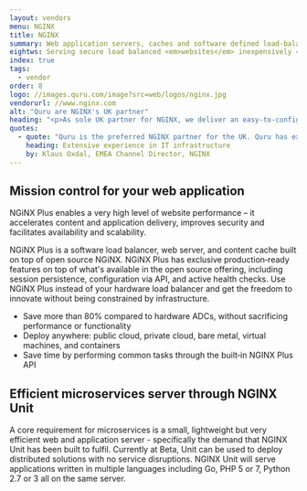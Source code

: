 ```yaml
---
layout: vendors
menu: NGINX
title: NGINX
summary: Web application servers, caches and software defined load-balancers with monitoring and microservice deployment
eightws: Serving secure load balanced <em>websites</em> inexpensively <em>at scale</em>
index: true
tags:
  - vendor
order: 8
logo: //images.quru.com/image?src=web/logos/nginx.jpg
vendorurl: //www.nginx.com
alt: "Quru are NGINX's UK partner"
heading: "<p>As sole UK partner for NGINX, we deliver an easy-to-configure, cost-effective and fast software solution to the solve the limitations of existing webservers. We help our clients migrate from hardware based load balancers and web servers version to NGiNX Plus.  The subsequent deployments deliver superior levels of content cache management, web application firewall and resulting performance. Because there are no dedicated hardware requirements the resulting ROI is very strong.</p><p>Today, when organisations ask us to improve the load balancing performance of their webservers and performance of their websites, we recommend NGiNX Plus. It works across web servers, applications and micro-services, is efficient, inexpensive and allows a high level of scale.</p>"
quotes:
  - quote: "Quru is the preferred NGINX partner for the UK. Quru has extensive experience in building IT infrastructure using enterprise open source, with impressive and proven results across the UK market, Quru have the skills to take organisations of all sizes by the hand and lead them through the digital transformation phase from Infrastructure to Application Platforms.<br/><br/>As part of the NGINX partner ecosystem, Quru can leverage the power and performance of the NGINX Application Platform to help deliver applications, modernise solutions, and support customers journey in the digital transformation to Containers and cloud initiatives."
    heading: Extensive experience in IT infrastructure
    by: Klaus Oxdal, EMEA Channel Director, NGINX
---
```


## Mission control for your web application

NGiNX Plus enables a very high level of website performance – it accelerates content and application delivery, improves security and facilitates availability and scalability. 

NGiNX Plus is a software load balancer, web server, and content cache built on top of open source NGiNX. NGiNX Plus has exclusive production‑ready features on top of what's available in the open source offering, including session persistence, configuration via API, and active health checks. Use NGiNX Plus instead of your hardware load balancer and get the freedom to innovate without being constrained by infrastructure.

* Save more than 80% compared to hardware ADCs, without sacrificing performance or functionality
* Deploy anywhere: public cloud, private cloud, bare metal, virtual machines, and containers
* Save time by performing common tasks through the built‑in NGINX Plus API


## Efficient microservices server through NGINX Unit

A core requirement for microservices is a small, lightweight but very efficient web and application server - specifically the demand that NGINX Unit has been built to fulfil. Currently at Beta, Unit can be used to deploy distributed solutions with no service disruptions. NGINX Unit will serve applications written in multiple languages including Go, PHP 5 or 7, Python 2.7 or 3 all on the same server.
